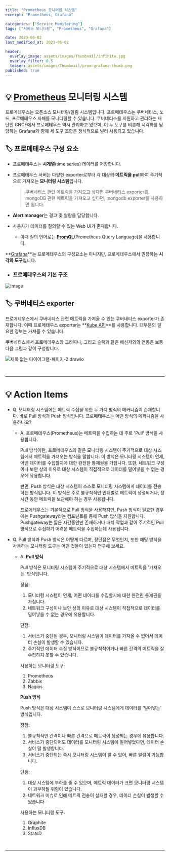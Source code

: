 ```yaml
---
title: "Prometheus 모니터링 시스템"
excerpt: "Prometheus, Grafana"

categories: ["Service Monitoring"]
tags: ["서비스 모니터링", "Prometheus", "Grafana"]

date: 2023-06-02
last_modified_at: 2023-06-02

header:
  overlay_image: assets/images/Thumbnail/infinite.jpg
  overlay_filter: 0.5 
  teaser: assets/images/Thumbnail/prom-grafana-thumb.png
published: true
---
```


# 💡 [Prometheus](https://prometheus.io/docs/introduction/overview/) 모니터링 시스템

  프로메테우스는 오픈소스 모니터링/알림 시스템입니다. 프로메테우스는 쿠버네티스, 노드, 프로메테우스 자체를 모니터링할 수 있습니다. 쿠버네티스를 지원하고 관리하는 재단인 CNCF에서 프로메테우스 역시 관리하고 있으며, 이 두 도구를 비롯해 시각화를 담당하는 Grafana와 함께 세 도구 조합은 정석적으로 널리 사용되고 있습니다.

## 🏷 프로메테우스 구성 요소

- 프로메테우스는 **시계열**(time series) 데이터를 저장합니다.

- 프로메테우스 서버는 다양한 exporter로부터 각 대상의 **메트릭을 pull**하여 주기적으로 가져오는 **모니터링 시스템**입니다.

  >   쿠버네티스 관련 메트릭을 가져오고 싶다면 쿠버네티스 exporter를, mongoDB 관련 메트릭을 가져오고 싶다면, mongodb exporter를 사용하면 됩니다.

- **Alert manager**는 경고 및 알람을 담당합니다.

- 사용자가 데이터를 질의할 수 있는 Web UI가 존재합니다.

  - 이때 질의 언어로는 **[PromQL](https://prometheus.io/docs/prometheus/latest/querying/basics/)**(Prometheus Query Language)을 사용합니다.

**[Grafana](https://prometheus.io/docs/tutorials/visualizing_metrics_using_grafana/)**는 프로메테우스의 구성요소는 아니지만, 프로메테우스에서 권장하는 **시각화 도구**입니다.



- ### 프로메테우스의 기본 구조

![image](https://github.com/pomottoro/comments/assets/58872932/223c7acd-7d77-422d-b4df-e93757bf202a)



## 🏷 쿠버네티스 exporter

 프로메테우스에서 쿠버네티스 관련 메트릭을 가져올 수 있는 쿠버네티스 exporter가 존재합니다. 이때 프로메테우스 exporter는 **[Kube API](https://kubernetes.io/ko/docs/concepts/overview/kubernetes-api/)**를 사용합니다. 대부분의 필요한 정보는 가져올 수 있습니다.

쿠버네티스에서 프로메테우스와 그라파나, 그리고 슬랙과 같은 메신저와의 연동은 보통 다음 그림과 같이 구성합니다.

![제목 없는 다이어그램-페이지-2 drawio](https://github.com/pomottoro/comments/assets/58872932/1b16de3a-59c7-4dbd-9bb2-d823d7811a11)

<br>

---

# 💡 Action Items

- Q. 모니터링 시스템에는 메트릭 수집을 위한 두 가지 방식의 메커니즘이 존재합니다. 바로 Pull 방식과 Push 방식입니다. 프로메테우스는 어떤 방식의 메커니즘을 사용하나요?

  - A. 프로메테우스(Prometheus)는 메트릭을 수집하는 데 주로 'Pull' 방식을 사용합니다.

    Pull 방식이란, 프로메테우스와 같은 모니터링 시스템이 주기적으로 대상 시스템에서 메트릭을 가져오는 방식을 말합니다. 이 방식은 모니터링 시스템이 언제, 어떤 데이터를 수집할지에 대한 완전한 통제권을 가집니다. 또한, 네트워크 구성이나 보안 상의 이유로 대상 시스템이 직접적으로 데이터를 밀어넣을 수 없는 경우에 유용합니다.

    반면, Push 방식은 대상 시스템이 스스로 모니터링 시스템에게 데이터를 전송하는 방식입니다. 이 방식은 주로 불규칙적인 인터벌로 메트릭이 생성되거나, 장시간 동안 메트릭을 보관해야 하는 경우 사용됩니다.

    프로메테우스는 기본적으로 Pull 방식을 사용하지만, Push 방식이 필요한 경우에는 Pushgateway라는 컴포넌트를 통해 Push 방식을 지원합니다. Pushgateway는 짧은 시간동안만 존재하거나 배치 작업과 같이 주기적인 Pull 방식으로 수집하기 어려운 메트릭을 수집하는데 사용됩니다.



- Q. Pull 방식과 Push 방식은 어떻게 다르며, 장단점은 무엇인지, 또한 해당 방식을 사용하는 모니터링 도구는 어떤 것들이 있는지 연구해 보세요.

  - A. **Pull 방식**

    Pull 방식은 모니터링 시스템이 주기적으로 대상 시스템에서 메트릭을 '가져오는' 방식입니다.

    

    장점:
    1. 모니터링 시스템이 언제, 어떤 데이터를 수집할지에 대한 완전한 통제권을 가집니다.
    2. 네트워크 구성이나 보안 상의 이유로 대상 시스템이 직접적으로 데이터를 밀어넣을 수 없는 경우에 유용합니다.

    단점:
    1. 서비스가 중단된 경우, 모니터링 시스템이 데이터를 가져올 수 없어서 데이터 손실이 발생할 수 있습니다.
    2. 주기적인 데이터 수집 방식이므로 불규칙적이거나 빠른 간격의 메트릭을 잘 수집하지 못할 수 있습니다.

    

    사용하는 모니터링 도구:
    1. Prometheus
    2. Zabbix
    3. Nagios

    

    **Push 방식**

    Push 방식은 대상 시스템이 스스로 모니터링 시스템에게 데이터를 '밀어넣는' 방식입니다.

    

    장점:
    1. 불규칙적인 간격이나 빠른 간격으로 메트릭이 생성되는 경우에 유용합니다.
    2. 서비스가 중단되어도 데이터를 모니터링 시스템에 밀어넣었다면, 데이터 손실이 덜 발생합니다.
    3. 서비스가 중단되는 즉시 모니터링 시스템이 알 수 있어, 빠른 알림이 가능합니다.

    단점:
    1. 대상 시스템에 부하를 줄 수 있으며, 메트릭 데이터가 크면 모니터링 시스템이 과부하될 위험이 있습니다.
    2. 네트워크 이슈로 인해 메트릭 전송이 실패할 경우, 데이터 손실이 발생할 수 있습니다.

    

    사용하는 모니터링 도구:
    1. Graphite
    2. InfluxDB
    3. StatsD

<br>

---

<br>